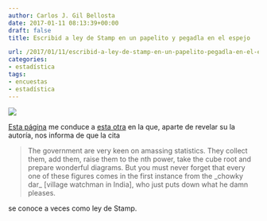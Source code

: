 ```yaml
---
author: Carlos J. Gil Bellosta
date: 2017-01-11 08:13:39+00:00
draft: false
title: Escribid a ley de Stamp en un papelito y pegadla en el espejo

url: /2017/01/11/escribid-a-ley-de-stamp-en-un-papelito-pegadla-en-el-espejo/
categories:
- estadística
tags:
- encuestas
- estadística
---
```


![](/wp-uploads/2017/01/note_mirror.jpg)


[Esta página](https://www.statslife.org.uk/culture/3090-jim-norton-s-quotes-quiz) me conduce a [esta otra](https://en.wikipedia.org/wiki/Josiah_Stamp,_1st_Baron_Stamp) en la que, aparte de revelar su la autoría, nos informa de que la cita



<blockquote>The government are very keen on amassing statistics. They collect them, add them, raise them to the nth power, take the cube root and prepare wonderful diagrams. But you must never forget that every one of these figures comes in the first instance from the _chowky dar_ [village watchman in India], who just puts down what he damn pleases.</blockquote>



se conoce a veces como ley de Stamp.
